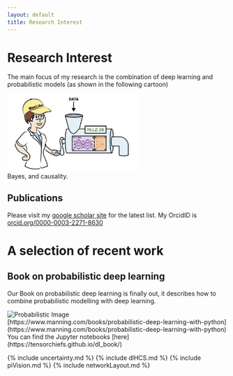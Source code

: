 ```yaml
---
layout: default
title: Research Interest
---
```

# Research Interest
The main focus of my research is the combination of deep learning and probabilistic models (as shown in the following cartoon) 
<div style="text-align: left;">
    <img src="imgs/ch05_00_opener.jpg" alt="image"  style="left;" width="300"><br>Bayes, and causality.
</div>

## Publications
Please visit my [google scholar site](https://scholar.google.ch/citations?user=T8hH3TMnFPwC&hl=de) for the latest list. My OrcidID is [orcid.org/0000-0003-2271-8630](https://orcid.org/0000-0003-2271-8630)

# A selection of recent work

## Book on probabilistic deep learning
Our Book on probabilistic deep learning is finally out, it describes how to combine probabilistic modelling with deep learning.

<div style="text-align: left;">
    <img src="imgs/probabilistic.jpg" alt="Probabilistic Image" style="left;" height="200"><br>
</div>
[https://www.manning.com/books/probabilistic-deep-learning-with-python](https://www.manning.com/books/probabilistic-deep-learning-with-python)
You can find the Jupyter notebooks [here](https://tensorchiefs.github.io/dl_book/)<br>


{% include uncertainty.md %}
{% include dlHCS.md %}
{% include piVision.md %}
{% include networkLayout.md %}
